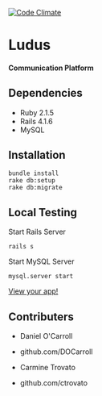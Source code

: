 [![Code Climate](https://codeclimate.com/github/reactivepixel/Ludus/badges/gpa.svg)](https://codeclimate.com/github/reactivepixel/Ludus)

# Ludus
#### Communication Platform


## Dependencies

* Ruby 2.1.5
* Rails 4.1.6
* MySQL

## Installation

```
bundle install
rake db:setup
rake db:migrate
```

## Local Testing

Start Rails Server

```
rails s
```

Start MySQL Server

```
mysql.server start
```

[View your app!](http://127.0.0.1:3000)


## Contributers

* Daniel O'Carroll
* github.com/DOCarroll


* Carmine Trovato
* github.com/ctrovato

